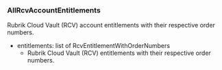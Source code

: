 ### AllRcvAccountEntitlements
Rubrik Cloud Vault (RCV) account entitlements with their respective order numbers.

- entitlements: list of RcvEntitlementWithOrderNumbers
  - Rubrik Cloud Vault (RCV) entitlements with their respective order numbers.
